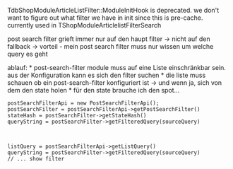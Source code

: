 TdbShopModuleArticleListFilter::ModuleInitHook is deprecated. we don't want to figure out what filter we have in init since this is pre-cache. currently used in TShopModuleArticlelistFilterSearch


post search filter grieft immer nur auf den haupt filter -> nicht auf den fallback
  -> vorteil - mein post search filter muss nur wissen um welche query es geht

ablauf:
	* post-search-filter module muss auf eine Liste einschränkbar sein. aus der Konfiguration kann es sich den filter suchen
	* die liste muss schauen ob ein post-search-filter konfiguriert ist -> und wenn ja, sich von dem den state holen
	* für den state brauche ich den spot...


	postSearchFilterApi = new PostSearchFilterApi();
	postSearchFilter = postSearchFilterApi->getPostSearchFilter()
	stateHash = postSearchFilter->getStateHash()
	queryString = postSearchFilter->getFilteredQuery(sourceQuery)



	listQuery = postSearchFilterApi->getListQuery()
	queryString = postSearchFilter->getFilteredQuery(sourceQuery)
	// ... show filter

